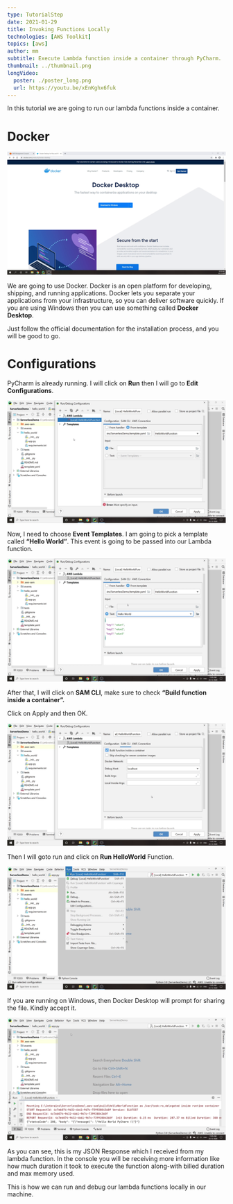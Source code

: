 ```yaml
---
type: TutorialStep
date: 2021-01-29
title: Invoking Functions Locally
technologies: [AWS Toolkit]
topics: [aws]
author: mm
subtitle: Execute Lambda function inside a container through PyCharm.
thumbnail: ../thumbnail.png
longVideo:
  poster: ./poster_long.png
  url: https://youtu.be/xEnKghx6fuk
---
```


In this tutorial we are going to run our lambda functions inside a container.

# Docker

![invoke_step_1](./steps/step1.png)

We are going to use Docker. Docker is an open platform for developing, shipping, and
running applications. Docker lets you separate your applications from your 
infrastructure, so you can deliver software quickly. If you are using Windows then you can use
something called <strong>Docker Desktop</strong>. 

Just follow the official documentation for the installation process, and you will be good to go.


# Configurations

PyCharm is already running. I will click on <strong>Run</strong> 
then I will go to <strong>Edit Configurations</strong>.

![invoke_step_2](./steps/step2.png)


Now, I need to choose <strong>Event Templates</strong>. 
I am going to pick a template called <strong>“Hello World”</strong>. 
This event is going to be passed into our Lambda function.

![invoke_step_3](./steps/step3.png)


After that, I will click on <strong>SAM CLI</strong>, 
make sure to check <strong>“Build function inside a container”.</strong>

Click on Apply and then OK.

![invoke_step_4](./steps/step4.png)

Then I will goto run and click on <strong>Run HelloWorld</strong> Function.

![invoke_step_5](./steps/step5.png)

If you are running on Windows, then Docker Desktop will prompt for sharing the file. Kindly accept it.

![invoke_step_6](./steps/step6.png)

As you can see, this is my JSON Response which I received from my lambda function. 
In the console you will be receiving more information like how much duration it took
to execute the function along-with billed duration and max memory used.


This is how we can run and debug our lambda functions locally in our machine.
